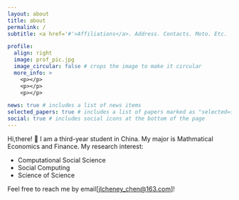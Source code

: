 ```yaml
---
layout: about
title: about
permalink: /
subtitle: <a href='#'>Affiliations</a>. Address. Contacts. Moto. Etc.

profile:
  align: right
  image: prof_pic.jpg
  image_circular: false # crops the image to make it circular
  more_info: >
    <p></p>
    <p></p>
    <p></p>

news: true # includes a list of news items
selected_papers: true # includes a list of papers marked as "selected={true}"
social: true # includes social icons at the bottom of the page
---
```


Hi,there! 🥰
I am a third-year student in China. My major is Mathmatical Economics and Finance.
My research interest:
- Computational Social Science
- Social Computing
- Science of Science

Feel free to reach me by email[jlcheney_chen@163.com]!

